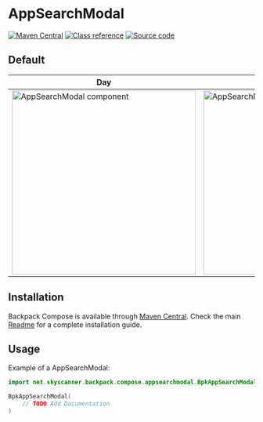 # AppSearchModal

[![Maven Central](https://img.shields.io/maven-central/v/net.skyscanner.backpack/backpack-compose)](https://search.maven.org/artifact/net.skyscanner.backpack/backpack-compose)
[![Class reference](https://img.shields.io/badge/Class%20reference-Android-blue)](https://backpack.github.io/android/backpack-compose/net.skyscanner.backpack.compose.appsearchmodal)
[![Source code](https://img.shields.io/badge/Source%20code-GitHub-lightgrey)](https://github.com/Skyscanner/backpack-android/tree/main/backpack-compose/src/main/kotlin/net/skyscanner/backpack/compose/appsearchmodal)

## Default

| Day | Night |
| --- | --- |
| <img src="https://raw.githubusercontent.com/Skyscanner/backpack-android/main/docs/compose/AppSearchModal/screenshots/default.png" alt="AppSearchModal component" width="375" /> | <img src="https://raw.githubusercontent.com/Skyscanner/backpack-android/main/docs/compose/AppSearchModal/screenshots/default_dm.png" alt="AppSearchModal component - dark mode" width="375" /> |

## Installation

Backpack Compose is available through [Maven Central](https://search.maven.org/artifact/net.skyscanner.backpack/backpack-compose). Check the main [Readme](https://github.com/skyscanner/backpack-android#installation) for a complete installation guide.

## Usage

Example of a AppSearchModal:

```Kotlin
import net.skyscanner.backpack.compose.appsearchmodal.BpkAppSearchModal

BpkAppSearchModal(
    // TODO Add Documentation
)
```
